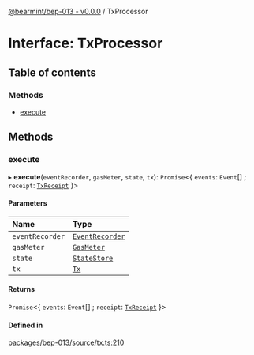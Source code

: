 [@bearmint/bep-013 - v0.0.0](../README.md) / TxProcessor

# Interface: TxProcessor

## Table of contents

### Methods

- [execute](TxProcessor.md#execute)

## Methods

### execute

▸ **execute**(`eventRecorder`, `gasMeter`, `state`, `tx`): `Promise`<{ `events`: `Event`[] ; `receipt`: [`TxReceipt`](TxReceipt.md)  }\>

#### Parameters

| Name | Type |
| :------ | :------ |
| `eventRecorder` | [`EventRecorder`](EventRecorder.md) |
| `gasMeter` | [`GasMeter`](GasMeter.md) |
| `state` | [`StateStore`](StateStore.md) |
| `tx` | [`Tx`](Tx.md) |

#### Returns

`Promise`<{ `events`: `Event`[] ; `receipt`: [`TxReceipt`](TxReceipt.md)  }\>

#### Defined in

[packages/bep-013/source/tx.ts:210](https://github.com/bearmint/bearmint/blob/main/packages/bep-013/source/tx.ts#L210)
